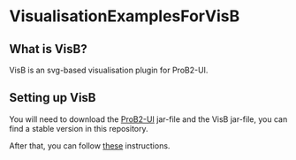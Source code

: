 # VisualisationExamplesForVisB

## What is VisB?

VisB is an svg-based visualisation plugin for ProB2-UI.

## Setting up VisB

You will need to download the [ProB2-UI](https://www3.hhu.de/stups/prob/index.php?title=Download&oldid=4163#ProB2_UI_using_Java_FX) jar-file and the VisB jar-file, you can find a stable version in this repository.

After that, you can follow [these](https://www3.hhu.de/stups/prob/index.php/VisB) instructions.

